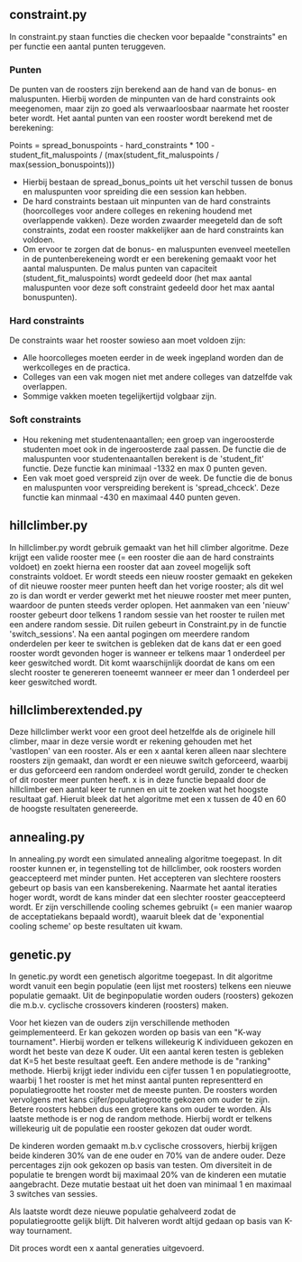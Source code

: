 ## constraint.py

In constraint.py staan functies die checken voor bepaalde "constraints" en per functie een aantal punten teruggeven.

### Punten
De punten van de roosters zijn berekend aan de hand van de bonus- en maluspunten. Hierbij worden de minpunten van de hard constraints ook meegenomen, maar zijn zo goed als verwaarloosbaar naarmate het rooster beter wordt.
Het aantal punten van een rooster wordt berekend met de berekening:

Points = spread_bonuspoints  - hard_constraints * 100  - student_fit_maluspoints / (max(student_fit_maluspoints / max(session_bonuspoints)))

- Hierbij bestaan de spread_bonus_points uit het verschil tussen de bonus en maluspunten voor spreiding die een session kan hebben.
- De hard constraints bestaan uit minpunten van de hard constraints (hoorcolleges voor andere colleges en rekening houdend met overlappende vakken). Deze worden zwaarder meegeteld dan de soft constraints, zodat een rooster makkelijker aan de hard constraints kan voldoen.
- Om ervoor te zorgen dat de bonus- en maluspunten evenveel meetellen in de puntenberekeneing wordt er een berekening gemaakt voor het aantal maluspunten. De malus punten van capaciteit (student_fit_maluspoints) wordt gedeeld door (het max aantal maluspunten voor deze soft constraint gedeeld door het max aantal bonuspunten). 


### Hard constraints
De constraints waar het rooster sowieso aan moet voldoen zijn:
- Alle hoorcolleges moeten eerder in de week ingepland worden dan de werkcolleges en de practica.
- Colleges van een vak mogen niet met andere colleges van datzelfde vak overlappen.
- Sommige vakken moeten tegelijkertijd volgbaar zijn.

### Soft constraints
- Hou rekening met studentenaantallen; een groep van ingeroosterde studenten moet ook in de ingeroosterde zaal passen. De functie die de maluspunten voor studentenaantallen berekent is de 'student_fit' functie. Deze functie kan minimaal -1332 en max 0 punten geven. 
- Een vak moet goed verspreid zijn over de week. De functie die de bonus en maluspunten voor verspreiding berekent is 'spread_chceck'. Deze functie kan minmaal -430 en maximaal 440 punten geven. 

## hillclimber.py

In hillclimber.py wordt gebruik gemaakt van het hill climber algoritme. Deze krijgt een valide rooster mee (= een rooster die aan de hard constraints voldoet) en zoekt hierna een rooster dat aan zoveel mogelijk soft constraints voldoet. Er wordt steeds een nieuw rooster gemaakt en gekeken of dit nieuwe rooster meer punten heeft dan het vorige rooster; als dit wel zo is dan wordt er verder gewerkt met het nieuwe rooster met meer punten, waardoor de punten steeds verder oplopen. Het aanmaken van een 'nieuw' rooster gebeurt door telkens 1 random sessie van het rooster te ruilen met een andere random sessie. Dit ruilen gebeurt in Constraint.py in de functie 'switch_sessions'. 
Na een aantal pogingen om meerdere random onderdelen per keer te switchen is gebleken dat de kans dat er een goed rooster wordt gevonden hoger is wanneer er telkens maar 1 onderdeel per keer geswitched wordt. Dit komt waarschijnlijk doordat de kans om een slecht rooster te genereren toeneemt wanneer er meer dan 1 onderdeel per keer geswitched wordt. 

## hillclimberextended.py

Deze hillclimber werkt voor een groot deel hetzelfde als de originele hill climber, maar in deze versie wordt er rekening gehouden met het 'vastlopen' van een rooster. Als er een x aantal keren alleen naar slechtere roosters zijn gemaakt, dan wordt er een nieuwe switch geforceerd, waarbij er dus geforceerd een random onderdeel wordt geruild, zonder te checken of dit rooster meer punten heeft. x is in deze functie bepaald door de hillclimber een aantal keer te runnen en uit te zoeken wat het hoogste resultaat gaf. Hieruit bleek dat het algoritme met een x tussen de 40 en 60 de hoogste resultaten genereerde. 

## annealing.py

In annealing.py wordt een simulated annealing algoritme toegepast. In dit rooster kunnen er, in tegenstelling tot de hillclimber, ook roosters worden geaccepteerd met minder punten. Het accepteren van slechtere roosters gebeurt op basis van een kansberekening. Naarmate het aantal iteraties hoger wordt, wordt de kans minder dat een slechter rooster geaccepteerd wordt. Er zijn verschillende cooling schemes gebruikt (= een manier waarop de acceptatiekans bepaald wordt), waaruit bleek dat de 'exponential cooling scheme' op beste resultaten uit kwam.

## genetic.py

In genetic.py wordt een genetisch algoritme toegepast. In dit algoritme wordt vanuit een begin populatie (een lijst met roosters) telkens een nieuwe populatie gemaakt. Uit de beginpopulatie worden ouders (roosters) gekozen die m.b.v. cyclische crossovers kinderen (roosters) maken.

Voor het kiezen van de ouders zijn verschillende methoden geimplementeerd. Er kan gekozen worden op basis van een "K-way tournament". Hierbij worden er telkens willekeurig K individueen gekozen en wordt het beste van deze K ouder. Uit een aantal keren testen is gebleken dat K=5 het beste resultaat geeft.
Een andere methode is de "ranking" methode. Hierbij krijgt ieder individu een cijfer tussen 1 en populatiegrootte, waarbij 1 het rooster is met het minst aantal punten representterd en populatiegrootte het rooster met de meeste punten. De roosters worden vervolgens met kans cijfer/populatiegrootte gekozen om ouder te zijn. Betere roosters hebben dus een grotere kans om ouder te worden.
Als laatste methode is er nog de random methode. Hierbij wordt er telkens willekeurig uit de populatie een rooster gekozen dat ouder wordt.

De kinderen worden gemaakt m.b.v cyclische crossovers, hierbij krijgen beide kinderen 30% van de ene ouder en 70% van de andere ouder. Deze percentages zijn ook gekozen op basis van testen. Om diversiteit in de populatie te brengen wordt bij maximaal 20% van de kinderen een mutatie aangebracht. Deze mutatie bestaat uit het doen van minimaal 1 en maximaal 3 switches van sessies.

Als laatste wordt deze nieuwe populatie gehalveerd zodat de populatiegrootte gelijk blijft. Dit halveren wordt altijd gedaan op basis van K-way tournament.

Dit proces wordt een x aantal generaties uitgevoerd.
